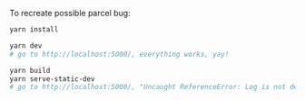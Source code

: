 To recreate possible parcel bug:

```sh
yarn install

yarn dev
# go to http://localhost:5000/, everything works, yay!

yarn build
yarn serve-static-dev
# go to http://localhost:5000/, "Uncaught ReferenceError: Log is not defined"
```